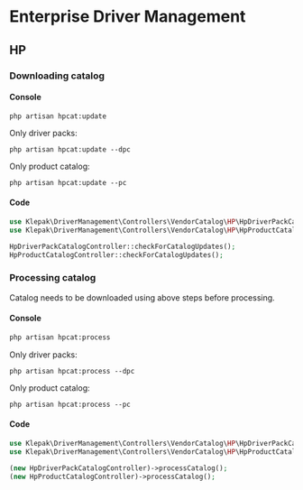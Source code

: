 # Enterprise Driver Management

## HP

### Downloading catalog

#### Console
```
php artisan hpcat:update
```

Only driver packs:  
```
php artisan hpcat:update --dpc
```

Only product catalog:
```
php artisan hpcat:update --pc
```

#### Code

```php
use Klepak\DriverManagement\Controllers\VendorCatalog\HP\HpDriverPackCatalogController;
use Klepak\DriverManagement\Controllers\VendorCatalog\HP\HpProductCatalogController;

HpDriverPackCatalogController::checkForCatalogUpdates();
HpProductCatalogController::checkForCatalogUpdates();
```

### Processing catalog
Catalog needs to be downloaded using above steps before processing.

#### Console
```bash
php artisan hpcat:process
```

Only driver packs:  
```
php artisan hpcat:process --dpc
```

Only product catalog:
```
php artisan hpcat:process --pc
```

#### Code

```php
use Klepak\DriverManagement\Controllers\VendorCatalog\HP\HpDriverPackCatalogController;
use Klepak\DriverManagement\Controllers\VendorCatalog\HP\HpProductCatalogController;

(new HpDriverPackCatalogController)->processCatalog();
(new HpProductCatalogController)->processCatalog();
```
